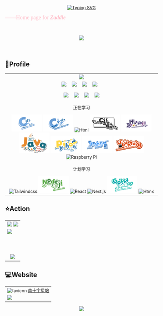 <!-- dynamic typing effect 动态打字效果 -->
<div align="center">
    <a href="https://git.io/typing-svg"><img src="https://readme-typing-svg.demolab.com?font=Fira+Code&size=25&pause=1000&color=FFBFFF&center=true&random=false&width=585&lines=println!(%22Hello%2C+world!%22);%E4%B8%96%E7%95%8C%E3%81%AF%E3%81%A8%E3%81%A6%E3%82%82%E7%B6%BA%E9%BA%97..." alt="Typing SVG" /></a>
</div>

<font color="pink" size="4" face="Comic Sans MS">——Home page for <i><b>Zaddle</b></i> </font>
<br><br><br>

<div align="center"> <img heigt="310px" src="https://github.com/zaddle55/zaddle55/assets/97674291/d3e16ed4-22f0-45aa-b2ef-1ac6833fd08b"></div>
<br>

<br>

## 🎈Profile <!--个人简历窗格-->

<table>

<tr><td colspan="3">
<div align="center">
  <a href="https://github.com/zaddle55">
    <img src="https://camo.githubusercontent.com/958d3c4a2ec51daf18c5eeed23bed3f039ca13a6aa96a056b7883d9a642c5fbf/68747470733a2f2f63646e2e6a7364656c6976722e6e65742f67682f73756e3032323553554e2f73756e3032323553554e2f6173736574732f696d616765732f69636f6e2e706e67"/>
  </a>
</div>
</td></tr>

<tr><td colspan="3">
<div align="center">
    <img src="https://img.shields.io/badge/方向-Evolutionary Computation-99FFCC"/>&emsp;
    <img src="https://img.shields.io/badge/兴趣-Animation-FFFF00">&emsp;
    <img src="https://img.shields.io/badge/兴趣-Galgame-FFFF99">&emsp;
    <img src="https://img.shields.io/badge/兴趣-Otomad-FFCC66">&emsp;
</div>
<br>
<div align="center">
  <a href="https://twitter.com/nachi_aka"><img src="https://img.shields.io/badge/Twitter-Nachi_aka-%231D9BF0?style=flat&logo=twitter&logoColor=white"/></a>&emsp;
  <a href="https://www.pixiv.net/users/50408612"><img src="https://img.shields.io/badge/Pixiv-Zaddle-%230096FA?style=flat&logo=pixiv&logoColor=white"/></a>&emsp;
  <a href="http://www.outlook.com"><img src="https://img.shields.io/badge/Outlook-zaddle23187%40outlook.com-%230078D4?style=flat&logo=microsoftoutlook&logoColor=white"/></a>&emsp;
  <img src="https://img.shields.io/badge/Leetcode-zaddle-%23FFA116?style=flat&logo=leetcode&logoColor=white&link=https%3A%2F%2Fleetcode.cn%2Fu%2Fzaddle%2F">
  </a>
</div>    
</td></tr>
<!--  skill badge 技能徽章 -->
<tr><td colspan="4">
<div align="center">
<p>正在学习</p>
<!--
![Java](https://custom-icon-badges.demolab.com/badge/Java-007396.svg?logo=java&logoColor=white&color=orange)
![Python Badge](https://img.shields.io/badge/Python-3776AB?logo=python&logoColor=fff&style=flat)
![C Badge](https://img.shields.io/badge/C-A8B9CC?logo=c&logoColor=fff&style=flat)
![HTML5 Badge](https://img.shields.io/badge/HTML5-E34F26?logo=html5&logoColor=fff&style=flat)
![LaTeX](https://img.shields.io/badge/LaTeX-008080.svg?logo=LaTeX&logoColor=white)
![Git](https://img.shields.io/badge/Git-%23F05032?style=flat&logo=git&logoColor=white&link=www.git.com)
![Ubuntu](https://img.shields.io/badge/Ubuntu-%23E95420?style=flat&logo=ubuntu&logoColor=white&link=www.ubuntu.com)
![Jupyter](https://img.shields.io/badge/Jupyter-%23F37626?style=flat&logo=jupyter&logoColor=white&link=www.jupyter.com)
![Haskell](https://img.shields.io/badge/Haskell-%23262D3A?style=flat&logo=haskell&logoColor=white)
-->
<img src="https://raw.githubusercontent.com/zaddle55/Picgo/main/images/C.png" alt="C" width="100px"/>
<img src="https://raw.githubusercontent.com/zaddle55/Picgo/main/images/C++.png" alt="Cpp" width="100px"/>
<img src="https://raw.githubusercontent.com/Ender-Wiggin2019/ServiceLogos/main/Html/HTML.png" alt="Html" width="100px"/>
<img src="https://raw.githubusercontent.com/zaddle55/Picgo/main/images/CSS完全に理解した.png" alt="CSS" width="100px"/>
<img src="https://raw.githubusercontent.com/zaddle55/Picgo/main/images/Haskell.png" alt="Haskell" width="100px"/>
<img src="https://raw.githubusercontent.com/zaddle55/Picgo/main/images/Java.png" alt="Java" width="100px"/>
<img src="https://raw.githubusercontent.com/zaddle55/Picgo/main/images/Python.png" alt="Python" width="100px"/>
<img src="https://raw.githubusercontent.com/zaddle55/Picgo/main/images/TypeScript.png" alt="TypeScript" width="100px"/>
<img src="https://raw.githubusercontent.com/zaddle55/Picgo/main/images/Ubuntu.png" alt="Ubuntu" width="100px"/>
<img src="https://raw.githubusercontent.com/Ender-Wiggin2019/ServiceLogos/main/RaspberryPi/Raspberry Pi.png" alt="Raspberry Pi" width="100px"/>
</div></td></tr>

<tr><td><div align="center">
<p>计划学习</p>
<!--
![CSS3 Badge](https://img.shields.io/badge/CSS3-1572B6?logo=css3&logoColor=fff&style=flat)
![JavaScript Badge](https://img.shields.io/badge/JavaScript-F7DF1E?logo=javascript&logoColor=000&style=flat)
![Node.js Badge](https://img.shields.io/badge/Node.js-393?logo=nodedotjs&logoColor=fff&style=flat)
![C++](https://img.shields.io/badge/C%2B%2B-%2300599C?style=flat&logo=cplusplus&logoColor=white)
![Anaconda](https://img.shields.io/badge/Anaconda-%2344A833?style=flat&logo=anaconda&logoColor=white&link=www.anaconda.com)
![Docker](https://img.shields.io/badge/Docker-%232496ED?style=flat&logo=docker&logoColor=white&link=www.docker.com)
![PyTorch](https://img.shields.io/badge/PyTorch-%23EE4C2C?style=flat&logo=pytorch&logoColor=white&link=www.pytorchcom)
-->
<img src="https://raw.githubusercontent.com/Ender-Wiggin2019/ServiceLogos/main/Tailwindcss/Tailwindcss6.png" alt="Tailwindcss" width="100px"/>
<img src="https://raw.githubusercontent.com/zaddle55/Picgo/main/images/Node.js.png" alt="Node.js" width="100px"/>
<img src="https://raw.githubusercontent.com/Ender-Wiggin2019/ServiceLogos/main/React/React.png" alt="React" width="100px"/>
<img src="https://raw.githubusercontent.com/Ender-Wiggin2019/ServiceLogos/main/Next.js/Next.js.png" alt="Next.js" width="100px"/>
<img src="https://raw.githubusercontent.com/zaddle55/Picgo/main/images/Golang.png" alt="Golang" width="100px"/>
<img src="https://raw.githubusercontent.com/Ender-Wiggin2019/ServiceLogos/main/Htmx/htmx.png" alt="Htmx" width="100px"/>
</div>
</td></tr>

</table>

## ⭐Action <!-- GitHub 数据统计 -->

<table>
<tr><td colspan="4">

<picture>
  <source
    srcset="hhttps://github-readme-stats.vercel.app/api?username=zaddle55&show_icons=true&count_private=true&icon_color=00BFFF&show=reviews,discussions_started,discussions_answered,prs_merged"
    media="(prefers-color-scheme: dark)"
  />
  <source
    srcset="https://github-readme-stats.vercel.app/api?username=zaddle55&show_icons=true&count_private=true&icon_color=00BFFF&show=reviews,discussions_started,discussions_answered,prs_merged"
    media="(prefers-color-scheme: light), (prefers-color-scheme: no-preference)"
  />
  <img height="200px" align="center" src="https://github-readme-stats.vercel.app/api?username=zaddle55&show_icons=true&count_private=true&icon_color=00BFFF&show=reviews,discussions_started,discussions_answered,prs_merged" />
</picture>
<picture>
  <source
    srcset="https://github-readme-stats.vercel.app/api/top-langs/?username=zaddle55&layout=compact&hide_border=true"
    media="(prefers-color-scheme: dark)"
  />
  <source
    srcset=https://github-readme-stats.vercel.app/api/top-langs/?username=zaddle55&layout=compact&hide_border=true"
    media="(prefers-color-scheme: light), (prefers-color-scheme: no-preference)"
  />
  <img height="200px" align="center" src="https://github-readme-stats.vercel.app/api/top-langs/?username=zaddle55&layout=compact&hide_border=true" />
</picture>

</td>

<tr><td>
<!-- WakaTime-->
<picture>
  <source
    srcset="https://github-readme-stats.vercel.app/api/wakatime?username=zaddle\&layout=compact"
    media="(prefers-color-scheme: dark)"
  />
  <source
    srcset="https://github-readme-stats.vercel.app/api/wakatime?username=zaddle\&layout=compact"
    media="(prefers-color-scheme: light), (prefers-color-scheme: no-preference)"
  />
  <img width="520" align="center" src="https://github-readme-stats.vercel.app/api/wakatime?username=zaddle\&layout=compact" />
</picture>

</td></tr>

<tr><td colspan="4" >

<br></br>

<div align="center"><img src="https://github-readme-activity-graph.vercel.app/graph?username=zaddle55&bg_color=ffffff&line=87CEFA&color=1E90FF&hide_border=true"/></div>

</td></tr>
</table>

## 💻Website<!--个人博客-->
<div align="center">
<table>
  <tr>
    <td><img src="https://zaddle.top/img/favicon.ico" alt="favicon" width="20px"/ align="center">
    <a href="https://zaddle.top">南十字星站</a></td>
  </tr>
  <tr>
    <td><img src="https://urlscan.io/liveshot/?width=1024&height=1470&url=https://zaddle.top"/></td>
  </tr>
</table>
<img src="https://github-readme-fancy-website-card.vercel.app/?url=https://zaddle.top&preview=https://raw.githubusercontent.com/zaddle55/Picgo/main/images/alice.jpg" />
</div>
